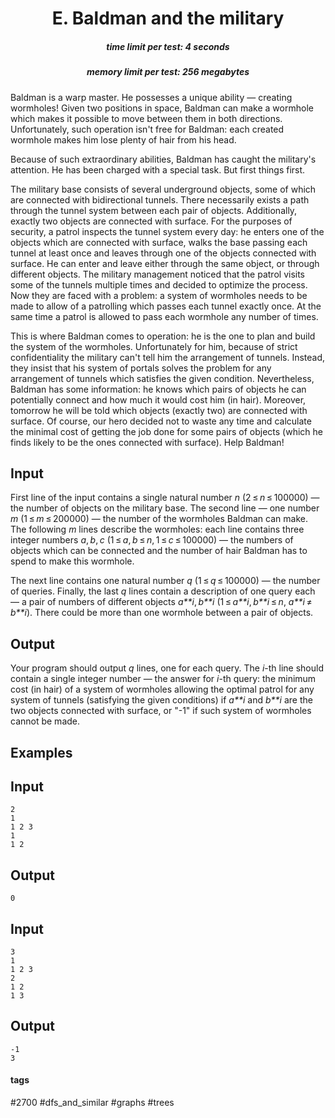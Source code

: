 <h1 style='text-align: center;'> E. Baldman and the military</h1>

<h5 style='text-align: center;'>time limit per test: 4 seconds</h5>
<h5 style='text-align: center;'>memory limit per test: 256 megabytes</h5>

Baldman is a warp master. He possesses a unique ability — creating wormholes! Given two positions in space, Baldman can make a wormhole which makes it possible to move between them in both directions. Unfortunately, such operation isn't free for Baldman: each created wormhole makes him lose plenty of hair from his head.

Because of such extraordinary abilities, Baldman has caught the military's attention. He has been charged with a special task. But first things first.

The military base consists of several underground objects, some of which are connected with bidirectional tunnels. There necessarily exists a path through the tunnel system between each pair of objects. Additionally, exactly two objects are connected with surface. For the purposes of security, a patrol inspects the tunnel system every day: he enters one of the objects which are connected with surface, walks the base passing each tunnel at least once and leaves through one of the objects connected with surface. He can enter and leave either through the same object, or through different objects. The military management noticed that the patrol visits some of the tunnels multiple times and decided to optimize the process. Now they are faced with a problem: a system of wormholes needs to be made to allow of a patrolling which passes each tunnel exactly once. At the same time a patrol is allowed to pass each wormhole any number of times.

This is where Baldman comes to operation: he is the one to plan and build the system of the wormholes. Unfortunately for him, because of strict confidentiality the military can't tell him the arrangement of tunnels. Instead, they insist that his system of portals solves the problem for any arrangement of tunnels which satisfies the given condition. Nevertheless, Baldman has some information: he knows which pairs of objects he can potentially connect and how much it would cost him (in hair). Moreover, tomorrow he will be told which objects (exactly two) are connected with surface. Of course, our hero decided not to waste any time and calculate the minimal cost of getting the job done for some pairs of objects (which he finds likely to be the ones connected with surface). Help Baldman!

## Input

First line of the input contains a single natural number *n* (2 ≤ *n* ≤ 100000) — the number of objects on the military base. The second line — one number *m* (1 ≤ *m* ≤ 200000) — the number of the wormholes Baldman can make. The following *m* lines describe the wormholes: each line contains three integer numbers *a*, *b*, *c* (1 ≤ *a*, *b* ≤ *n*, 1 ≤ *c* ≤ 100000) — the numbers of objects which can be connected and the number of hair Baldman has to spend to make this wormhole.

The next line contains one natural number *q* (1 ≤ *q* ≤ 100000) — the number of queries. Finally, the last *q* lines contain a description of one query each — a pair of numbers of different objects *a**i*, *b**i* (1 ≤ *a**i*, *b**i* ≤ *n*, *a**i* ≠ *b**i*). There could be more than one wormhole between a pair of objects.

## Output

Your program should output *q* lines, one for each query. The *i*-th line should contain a single integer number — the answer for *i*-th query: the minimum cost (in hair) of a system of wormholes allowing the optimal patrol for any system of tunnels (satisfying the given conditions) if *a**i* and *b**i* are the two objects connected with surface, or "-1" if such system of wormholes cannot be made.

## Examples

## Input


```
2  
1  
1 2 3  
1  
1 2  

```
## Output


```
0  

```
## Input


```
3  
1  
1 2 3  
2  
1 2  
1 3  

```
## Output


```
-1  
3  

```


#### tags 

#2700 #dfs_and_similar #graphs #trees 